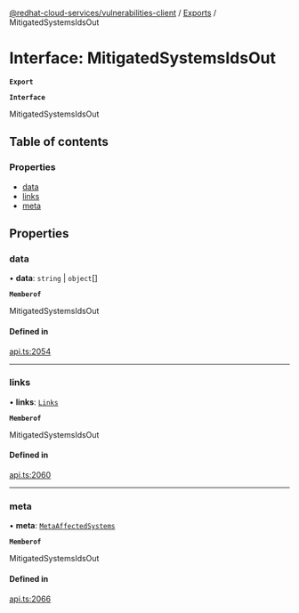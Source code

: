 [@redhat-cloud-services/vulnerabilities-client](../README.md) / [Exports](../modules.md) / MitigatedSystemsIdsOut

# Interface: MitigatedSystemsIdsOut

**`Export`**

**`Interface`**

MitigatedSystemsIdsOut

## Table of contents

### Properties

- [data](MitigatedSystemsIdsOut.md#data)
- [links](MitigatedSystemsIdsOut.md#links)
- [meta](MitigatedSystemsIdsOut.md#meta)

## Properties

### data

• **data**: `string` \| `object`[]

**`Memberof`**

MitigatedSystemsIdsOut

#### Defined in

[api.ts:2054](https://github.com/RedHatInsights/javascript-clients/blob/master/packages/vulnerabilities/git-api/api.ts#L2054)

___

### links

• **links**: [`Links`](Links.md)

**`Memberof`**

MitigatedSystemsIdsOut

#### Defined in

[api.ts:2060](https://github.com/RedHatInsights/javascript-clients/blob/master/packages/vulnerabilities/git-api/api.ts#L2060)

___

### meta

• **meta**: [`MetaAffectedSystems`](MetaAffectedSystems.md)

**`Memberof`**

MitigatedSystemsIdsOut

#### Defined in

[api.ts:2066](https://github.com/RedHatInsights/javascript-clients/blob/master/packages/vulnerabilities/git-api/api.ts#L2066)
